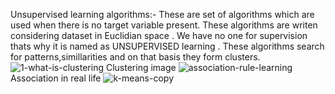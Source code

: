 
Unsupervised learning algorithms:-
These are set of algorithms which are used when there is no target variable present.
These algorithms are writen considering dataset in Euclidian space .
We have no one for supervision thats why it is named as UNSUPERVISED learning .
These algorithms search for patterns,simillarities and on that basis they form clusters.![1-what-is-clustering](https://user-images.githubusercontent.com/72375504/146517825-3169a903-0c81-4341-b7da-fd1fb4e6835a.png) Clustering image
![association-rule-learning](https://user-images.githubusercontent.com/72375504/146517827-158c4975-8a24-462b-ac9c-c2ac7d7c85ed.png) Association in real life
![k-means-copy](https://user-images.githubusercontent.com/72375504/146517832-eb3f642c-9a15-4d14-b24b-717af259a243.jpg)


